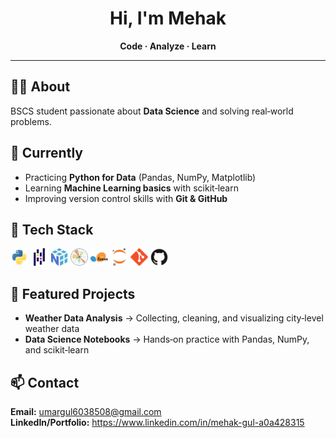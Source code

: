 <div align="center">

# Hi, I'm **Mehak**

**Code · Analyze · Learn**

</div>

---

## 👩‍💻 About
BSCS student passionate about **Data Science** and solving real‑world problems.

## 🎯 Currently
- Practicing **Python for Data** (Pandas, NumPy, Matplotlib)
- Learning **Machine Learning basics** with scikit‑learn
- Improving version control skills with **Git & GitHub**

## 🧰 Tech Stack
<p>
  <img src="https://raw.githubusercontent.com/devicons/devicon/master/icons/python/python-original.svg" width="28" height="28" alt="Python" />
  <img src="https://raw.githubusercontent.com/devicons/devicon/master/icons/pandas/pandas-original.svg" width="28" height="28" alt="Pandas" />
  <img src="https://raw.githubusercontent.com/devicons/devicon/master/icons/numpy/numpy-original.svg" width="28" height="28" alt="NumPy" />
  <img src="https://raw.githubusercontent.com/devicons/devicon/master/icons/matplotlib/matplotlib-original.svg" width="28" height="28" alt="Matplotlib" />
  <img src="https://raw.githubusercontent.com/devicons/devicon/master/icons/scikitlearn/scikitlearn-original.svg" width="28" height="28" alt="scikit-learn" />
  <img src="https://raw.githubusercontent.com/devicons/devicon/master/icons/jupyter/jupyter-original.svg" width="28" height="28" alt="Jupyter" />
  <img src="https://raw.githubusercontent.com/devicons/devicon/master/icons/git/git-original.svg" width="28" height="28" alt="Git" />
  <img src="https://raw.githubusercontent.com/devicons/devicon/master/icons/github/github-original.svg" width="28" height="28" alt="GitHub" />
</p>

## 📌 Featured Projects
- **Weather Data Analysis** → Collecting, cleaning, and visualizing city‑level weather data
- **Data Science Notebooks** → Hands‑on practice with Pandas, NumPy, and scikit‑learn

## 📫 Contact
**Email:** umargul6038508@gmail.com  
**LinkedIn/Portfolio:** https://www.linkedin.com/in/mehak-gul-a0a428315

